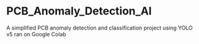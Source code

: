# PCB_Anomaly_Detection_AI
A simplified PCB anomaly detection and classification project using YOLO v5 ran on Google Colab
